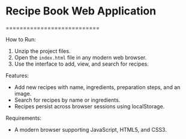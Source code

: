 # Recipe Book Web Application
===========================

How to Run:
1. Unzip the project files.
2. Open the `index.html` file in any modern web browser.
3. Use the interface to add, view, and search for recipes.

Features:
- Add new recipes with name, ingredients, preparation steps, and an image.
- Search for recipes by name or ingredients.
- Recipes persist across browser sessions using localStorage.

Requirements:
- A modern browser supporting JavaScript, HTML5, and CSS3.
